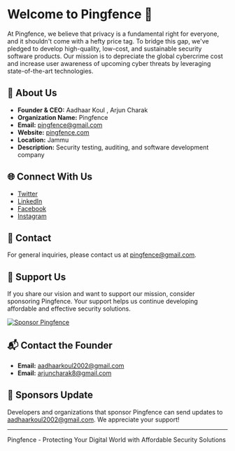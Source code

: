 # Welcome to Pingfence 👋

At Pingfence, we believe that privacy is a fundamental right for everyone, and it shouldn't come with a hefty price tag. To bridge this gap, we've pledged to develop high-quality, low-cost, and sustainable security software products. Our mission is to depreciate the global cybercrime cost and increase user awareness of upcoming cyber threats by leveraging state-of-the-art technologies.

## 🚀 About Us

- **Founder & CEO:** Aadhaar Koul , Arjun Charak
- **Organization Name:** Pingfence
- **Email:** [pingfence@gmail.com](mailto:pingfence@gmail.com)
- **Website:** [pingfence.com](https://pingfence.com)
- **Location:** Jammu
- **Description:** Security testing, auditing, and software development company

## 🌐 Connect With Us

- [Twitter](https://twitter.com/pingfence)
- [LinkedIn](https://linkedin.com/company/pingfence)
- [Facebook](https://facebook.com/pingfence)
- [Instagram](https://instagram.com/pingfence)

## 📧 Contact

For general inquiries, please contact us at [pingfence@gmail.com](mailto:pingfence@gmail.com).

## 🤝 Support Us

If you share our vision and want to support our mission, consider sponsoring Pingfence. Your support helps us continue developing affordable and effective security solutions.

[![Sponsor Pingfence](https://img.shields.io/badge/Sponsor%20Us-gray?logo=GitHub-Sponsors&style=flat-square)](https://github.com/sponsors/Pingfence)

## 📬 Contact the Founder

- **Email:** [aadhaarkoul2002@gmail.com](mailto:aadhaarkoul2002@gmail.com)
- **Email:** [arjuncharak8@gmail.com](mailto:arjuncharak8@gmail.com)

## 🙏 Sponsors Update

Developers and organizations that sponsor Pingfence can send updates to [aadhaarkoul2002@gmail.com](mailto:aadhaarkoul2002@gmail.com). We appreciate your support!

---

Pingfence - Protecting Your Digital World with Affordable Security Solutions
